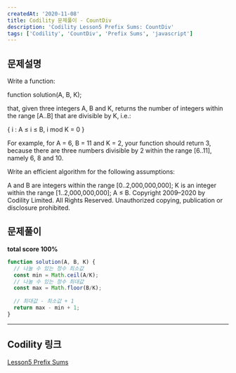 ```yaml
---
createdAt: '2020-11-08'
title: Codility 문제풀이 - CountDiv
description: 'Codility Lesson5 Prefix Sums: CountDiv'
tags: ['Codility', 'CountDiv', 'Prefix Sums', 'javascript']
---
```


## 문제설명
Write a function:

function solution(A, B, K);

that, given three integers A, B and K, returns the number of integers within the range [A..B] that are divisible by K, i.e.:

{ i : A ≤ i ≤ B, i mod K = 0 }

For example, for A = 6, B = 11 and K = 2, your function should return 3, because there are three numbers divisible by 2 within the range [6..11], namely 6, 8 and 10.

Write an efficient algorithm for the following assumptions:

A and B are integers within the range [0..2,000,000,000];
K is an integer within the range [1..2,000,000,000];
A ≤ B.
Copyright 2009–2020 by Codility Limited. All Rights Reserved. Unauthorized copying, publication or disclosure prohibited.

## 문제풀이

**total score 100%**

```javascript
function solution(A, B, K) {
  // 나눌 수 있는 정수 최소값
  const min = Math.ceil(A/K);
  // 나눌 수 있는 정수 최대값
  const max = Math.floor(B/K);
    
  // 최대값 - 최소값 + 1
  return max - min + 1;
}

```  

---

## Codility 링크
<a href="https://app.codility.com/programmers/lessons/5-prefix_sums/" target="_blank">Lesson5 Prefix Sums</a>
